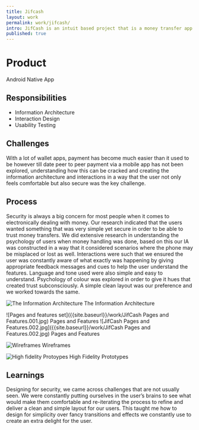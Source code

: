 ```yaml
---
title: Jifcash
layout: work
permalink: work/jifcash/
intro: JifCash is an intuit based project that is a money transfer app that helps people transfer money between peer to peer or peer to merchant making cashless transactions easier and convenient.
published: true
---
```



# Product
Android Native App

## Responsibilities

- Information Architecture
- Interaction Design
- Usability Testing


## Challenges

With a lot of wallet apps, payment has become much easier than it used to be however till date peer to peer payment via a mobile app has not been explored, understanding how this can be cracked and creating the information architecture and interactions in a way that the user not only feels comfortable but also secure was the key challenge.


## Process

Security is always a big concern for most people when it comes to electronically dealing with money. Our research indicated that the users wanted something that was very simple yet secure in order to be able to trust money transfers. We did extensive research in understanding the psychology of users when money handling was done, based on this our IA was constructed in a way that it considered scenarios where the phone may be misplaced or lost as well. Interactions were such that we ensured the user was constantly aware of what exactly was happening by giving appropriate feedback messages and cues to help the user understand the features. Language and tone used were also simple and easy to understand. Psychology of colour was explored in order to give it hues that created trust subconsciously. A simple clean layout was our preference and we worked towards the same.

![The Information Architecture]({{site.baseurl}}/work/Slide1.jpg)
The Information Architecture

![Pages and features set]({{site.baseurl}}/work/JifCash Pages and Features.001.jpg)
Pages and Features 
![JifCash Pages and Features.002.jpg]({{site.baseurl}}/work/JifCash Pages and Features.002.jpg)
Pages and Features 

![Wireframes]({{site.baseurl}}/work/jifcash%20wireframe.png)
Wireframes

![High fidelity Protoypes]({{site.baseurl}}/work/Jifcashscreens.png)
High Fidelity Prototypes


## Learnings
Designing for security, we came across challenges that are not usually seen. We were constantly putting ourselves in the user’s brains to see what would make them comfortable and re-iterating the process to refine and deliver a clean and simple layout for our users. This taught me how to design for simplicity over fancy transitions and effects we constantly use to create an extra delight for the user.

